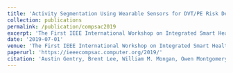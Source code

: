 ```yaml
---
title: 'Activity Segmentation Using Wearable Sensors for DVT/PE Risk Detection'
collection: publications
permalink: /publication/compsac2019
excerpt: 'The First IEEE International Workshop on Integrated Smart Healthcare (WISH 2019) at IEEE COMPSAC, July, 2019'
date: '2019-07-01'
venue: 'The First IEEE International Workshop on Integrated Smart Healthcare (WISH 2019) at IEEE COMPSAC, July, 2019'
paperurl: 'https://ieeecompsac.computer.org/2019/'
citation: 'Austin Gentry, Brent Lee, William M. Mongan, Owen Montgomery, and Kapil Dandekar. Activity Segmentation Using Wearable Sensors for DVT/PE Risk Detection.  The First IEEE International Workshop on Integrated Smart Healthcare (WISH 2019) at IEEE COMPSAC, July, 2019.'
---
```


